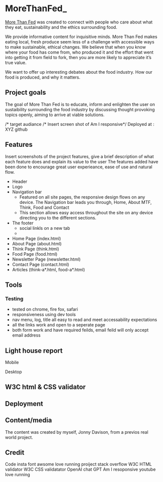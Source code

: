 # MoreThanFed_

[More Than Fed](https://jonnydavison.github.io/MoreThanFed/index.html) was created to connect with people who care about what they eat, sustainability and the ethics surrounding food.
 
We provide informative content for inquisitive minds. More Than Fed makes eating local, fresh produce seem less of a challenge with accessible ways to make sustainable, ethical changes. We believe that when you know where your food has come from, who produced it and the effort that went into getting it from field to fork, then you are more likely to appreciate it’s true value. 

We want to offer up interesting debates about the food industry. How our food is produced, and why it matters.

## Project goals
The goal of More Than Fed is to educate, inform and enlighten the user on sustaibility surrounding the food industry by discussing thought provoking topics openly, aiming to arrive at viable solutions. 


/* target audiance
/* Insert screen shot of Am I responsive*/
Deployed at : XYZ github



## Features 
Insert screenshots of the project features, give a brief description of what each feature does and explain its value to the user
The features added have been done to encourage great user experieance, ease of use and natural flow. 
- Header
- Logo 
- Navigation bar
    - Featured on all site pages, the responsive design flows on any device. The Navigation bar leads you through, Home, About MTF, Think, Food and Contact
    - This section allows easy access throughout the site on any device directing you to the different sections. 
- The footer
    - social linkls on a new tab
    - 
- Home Page (index.html)
- About Page (about.html)
- Think Page (think.html)
- Food Page (food.html)
- Newsletter Page (newsletter.html)
- Contact Page (contact.html)
- Articles (think-a*.html, food-a*.html)

## Tools
<!-- * {
    outline: 1px solid #f00 !important;
} -->

### Testing 
- tested on chrome, fire fox, safari 
- responsiveness using dev tools 
- nav menu, log, title all easy to read and meet accessability expectations
- all the links work and open to a seperate page
- both form work and have required feilds, email feild will only accept email address 
## Light house report
Mobile

Desktop

## W3C html & CSS validator 

## Deployment

## Content/media 
The content was created by myself, Jonny Davison, from a previos real world project. 

## Credit 
Code insta
font awsome 
love running proiject 
stack overflow
W3C HTML validator 
W3C CSS validatator 
OpenAI chat GPT
Am I resoponsive 
youtube
love running 
